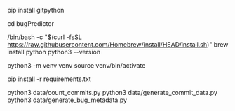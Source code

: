 
pip install gitpython

cd bugPredictor

/bin/bash -c "$(curl -fsSL https://raw.githubusercontent.com/Homebrew/install/HEAD/install.sh)"
brew install python
python3 --version

python3 -m venv venv
source venv/bin/activate

pip install -r requirements.txt

python3 data/count_commits.py
python3 data/generate_commit_data.py
python3 data/generate_bug_metadata.py


